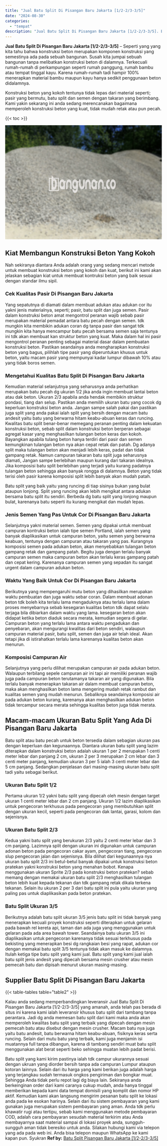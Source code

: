 ```yaml
---
title: "Jual Batu Split Di Pisangan Baru Jakarta [1/2-2/3-3/5]"
date: "2024-08-30"
categories: 
  - "tempat"
description: "Jual Batu Split Di Pisangan Baru Jakarta [1/2-2/3-3/5]. Batu split yang kami kirim pastinya ialah tdk campur ukurannya sesuai dengan ukruan yang diorder bers..."
---
```


**Jual Batu Split Di Pisangan Baru Jakarta \[1/2-2/3-3/5\]** – Seperti yang yang kita tahu bahwa konstruksi beton merupakan komponen konstruksi yang semestinya ada pada sebuah bangunan. Susah kita jumpai sebuah bangunan tanpa melibatkan konstruksi beton di dalamnya. Terkecuali rumah-rumah di perkampungan seperti rumah panggung, rumah bambu atau tempat tinggal kayu. Karena rumah-rumah tadi hampir 100% menerapkan material bambu maupun kayu hanya sedikit penggunaan beton didalamnya.

Konstruksi beton yang kokoh tentunya tidak lepas dari material seperti; pasir yang bermutu, batu split dan semen dengan takaran yang berimbang. Kami yakin sekarang ini anda sedang merencanakan bagaimana memperoleh konstruksi beton yang kuat, tidak mudah retak atau pun pecah.

{{< toc >}}

![Jual Batu Split Di Pisangan Baru Jakarta [1/2-2/3-3/5]](/images/jual-batu-split-03.png)

## Kiat Membangun Konstruksi Beton Yang Kokoh

Nah sekiranya diantara Anda adalah orang yang sedang mencari metode untuk membuat konstruksi beton yang kokoh dan kuat, berikut ini kami akan jelaskan sebagian kiat untuk membuat kontruksi beton yang baik sesuai dengan standar ilmu sipil.

### Cek Kualitas Pasir Di Pisangan Baru Jakarta

Yang sepatutnya di diamati dalam membuat adukan atau adukan cor itu yakni jenis materialnya, seperti; pasir, batu split dan juga semen. Pasir dalam konstruksi beton amat mengontrol peranan wajib sebab pasir merupakan material pemadat antara batu pecah dengan semen. tdk mungkin kita membikin adukan coran dg tanpa pasir dan sangat tdk mungkin kita hanya mencampur batu pecah bersama semen saja tentunya ini tdk akan membuat kan struktur beton yang kuat. Maka dalam hal ini pasir mengontrol peranan penting sebagai material dasar dalam pembuatan konstruksi beton. Pastikan seandainya anda mengharapkan konstruksi beton yang bagus, pilihlah tipe pasir yang diperuntukan khusus untuk beton, yaitu macam pasir yang mempunyai kadar lumpur dibawah 10% atau yang tidak boros semen.

### Mengetahui Kualitas Batu Split Di Pisangan Baru Jakarta

Kemudian material selanjutnya yang seharusnya anda perhatikan merupakan batu pecah dg ukuran 1/2 jika anda ingin membuat lantai beton atau dak beton. Ukuran 2/3 apabila anda hendak membikin struktur pondasi, tiang dan selup. Pastikan anda memilih ukuran batu yang cocok dg keperluan konstruksi beton anda. Jangan sampe salah pakai dan pastikan juga split yang anda pakai ialah split yang bersih dengan macam batu andesit yaitu batu yang berwarna hitam keabu-abuan keras dan runcing. Kwalitas batu split benar-benar memegang peranan penting dalam kekuatan konstruksi beton, sebab split dalam konstruksi beton berperan sebagai agregat kasar yang menghasilkan tulangan beton keras dan kokoh. Bayangkan apabila tulang beton hanya terdiri dari pasir dan semen kemungkinan tulangan beton nya akan cepat retak dan patah. Dg adanya split maka tulangan beton akan menjadi lebih keras, padat dan tidak gampang retak. Namun campuran takaran batu split juga seharusnya diamati, Jangan sampe berlebihan maupun kurang dari takaran idealnya. Jika komposisi batu split berlebihan yang terjadi yaitu kurang padatnya tulangan beton sehingga akan banyak rongga di dalamnya. Beton yang tidak terisi oleh pasir karena komposisi split lebih banyak akan mudah patah.

Batu split yang baik yaitu yang runcing di tiap sisinya bukan yang bulat ataupun lonjong. Split yang runcing akan lebih mengikat antara adukan bersama batu split itu sendiri. Berbeda dg batu split yang lonjong maupun bulat, karenanya batu seperti itu kurang mengikat dan mudah lepas.

### Jenis Semen Yang Pas Untuk Cor Di Pisangan Baru Jakarta

Selanjutnya yakni material semen. Semen yang dipakai untuk membuat campuran kontruksi beton ialah tipe semen Portland, ialah semen yang banyak diaplikasikan untuk campuran beton, yaitu semen yang berwarna keabuan, tentunya dengan campuran atau takaran yang pas. Kurangnya komposisi semen pada adukan beton, akan menyebabkan tulangan beton gampang retak dan gampang patah. Begitu juga dengan terlalu banyak campuran semen maka campuran beton akan terlalu keras gampang patah dan cepat kering. Karenanya campuran semen yang sepadan itu sangat urgent dalam campuran adukan beton.

### Waktu Yang Baik Untuk Cor Di Pisangan Baru Jakarta

Berikutnya yang mempengaruhi mutu beton yang dihasilkan merupakan waktu pembuatan dan juga waktu sebar coran. Dalam membuat adonan beton tdk boleh kita terlalu lama mengaduknya atau terlalu lama dalam proses menyebarnya sebab kesegaran kualitas beton tdk dapat selalu terjaga bila dibiarkan dalam waktu yang lama. kesegaran beton akan didapat ketika beton diaduk secara merata, kemudian segera di gelar. Campuran beton yang terlalu lama antara waktu pengadukan dan penyebaran, akan mengurangi kwalitas dari beton sendiri, walaupun campuran material pasir, batu split, semen dan juga air telah ideal. Akan tetapi jika di istirahatkan terlalu lama karenanya kualitas beton akan menurun.

### Komposisi Campuran Air

Selanjutnya yang perlu dilihat merupakan campuran air pada adukan beton. Walaupun terbilang sepele campuran air ini tapi air memiliki peranan wajib juga pada campuran beton terutamanya takaran air yang digunakan. Bila terlalu banyak menerapkan takaran air dalam membuat campuran beton, maka akan menghasilkan beton lama mengering mudah retak rambut dan kualitas semen yang mudah menurun. Sebaliknya seandainya komposisi air pada adukan beton kurang, karenanya akan menghasilkan adukan beton tidak tercampur secara merata sehingga kualitas beton juga tidak merata.

## Macam-macam Ukuran Batu Split Yang Ada Di Pisangan Baru Jakarta

Batu split atau batu pecah untuk beton tersedia dalam sebagian ukuran pas dengan keperluan dan kegunaannya. Diantara ukuran batu split yang lazim diterapkan dalam konstruksi beton adalah ukuran 1 per 2 merupakan 1 centi meter lebar dan panjang 2 cm, ukuran 2 per 3 merupakan 2 cm lebar dan 3 centi meter panjang, kemudian ukuran 3 per 5 ialah 3 centi meter lebar dan 5 cm panjang. Sedangkan penjelasan dari masing-masing ukuran batu split tadi yaitu sebagai berikut.

### Ukuran Batu Split 1/2

Pertama ukuran 1/2 yakni batu split yang dipecah oleh mesin dengan target ukuran 1 centi meter lebar dan 2 cm panjang. Ukuran 1/2 lazim diaplikasikan untuk pengecoran terkhusus pada pengecoran yang membutuhkan split dengan ukuran kecil, seperti pada pengecoran dak lantai, garasi, kolom dan sejenisnya.

### Ukuran Batu Split 2/3

Kedua yakni batu split yang berukuran 2/3 yaitu 2 centi meter lebar dan 3 cm panjang. Lazimnya split dengan ukuran ini digunakan untuk campuran adonan beton pada pengecoran cakar ayam, pengecoran tiang, pengecoran slup pengecoran jalan dan sejenisnya. Bila dilihat dari kegunaannya nya ukuran batu split 2/3 ini betul-betul banyak dipakai untuk konstruksi beton pratekan yakni konstruksi beton yang menahan bobot. Kenapa menggunakan ukuran Sprite 2/3 pada konstruksi beton pratekan? sebab memang dengan memakai ukuran batu split 2/3 menghasilkan tulangan beton lebih kuat kepada tekanan dan tdk gampang retak dikala terkena tekanan. Selain itu ukuran 2 per 3 dari batu split ini pula yaitu ukuran yang paling pas untuk diaplikasikan pada beton pratekan.

### Batu Split Ukuran 3/5

Berikutnya adalah batu split ukuran 3/5 jenis batu split ini tidak banyak yang menerapkan kecuali proyek konstruksi seperti diterapkan untuk gelaran pada bawah rel kereta api, taman dan ada juga yang menggunakan untuk gelaran pada ada area bawah tower. Seandainya batu ukuran 3/5 ini diaplikasikan untuk pengecoran karenanya tidak sesuai terkhusus pada bekisting yang menerapkan besi dg rangkaian besi yang rapat, adukan cor dengan memakai batu split 3/5 tentunya tidak akan masuk ke dalamnya. Itulah ketiga tipe batu split yang kami jual. Batu split yang kami jual ialah batu split jenis andesit yang dipecah bersama mesin crusher atau mesin pemecah batu dan dipisah menurut ukuran masing-masing.

## Supplier Batu Split Di Pisangan Baru Jakarta

{{< table-tables table="table2" >}}

Kalau anda sedang memperbandingkan leveransir Jual Batu Split Di Pisangan Baru Jakarta \[1/2-2/3-3/5\] yang amanah, anda telah pas berada di situs ini karena kami ialah leveransir khusus batu split dari tambang tanpa perantara. Jadi dg anda memesan batu split dari kami maka anda akan memperoleh kwalitas batu split yang terbaik yang dipecah dengan mesin pemecah batu atau disebut dengan mesin crusher. Macam batu nya juga yaitu batu andesit, batu berwarna hitam keabu-abuan, fisiknya keras serta runcing. Selain dari mutu batu yang terbaik, kami juga menjamin isi muatannya full tanpa dibangun, karena di tambang sendiri muat batu split menggunakan alat berat seperti beko sehingga muatan lebih padat berisi.

Batu split yang kami kirim pastinya ialah tdk campur ukurannya sesuai dengan ukruan yang diorder bersih tanpa ada campuran Lumpur ataupun kotoran lainnya. Selain dari itu harga yang kami berikan juga adalah harga yang terjangkau sudah termasuk ongkos pengiriman dan bongkar muat. Sehingga Anda tidak perlu repot lagi dg biaya lain. Sekiranya anda berkeinginan order dari kami caranya cukup mudah, anda hanya tinggal memberikan kepada kami data tempat domisili yang komplit dan nomor HP aktif. Kemudian kami akan langsung mengirim pesanan batu split ke lokasi anda pada ke esokan harinya. Selain dari itu sistem pembayaran yang kami gunakan juga merupakan sistem pembayaran yang aman. Anda tdk perlu khawatir rugi atau tertipu, sebab kami menggunakan metode pembayaran COD, adalah cara pembayaran sesudah material terkirim atau Anda membayarnya saat material sampai di lokasi proyek anda, sungguh-sungguh aman tidak beresiko untuk anda. Silakan hubungi kami via telepon yang ada pada web ini. Anda bisa telepon maupun WhatsApp ke kami kapan pun. Syukran
**Ref by:** [Batu Split Pisangan Baru Jakarta [1/2-2/3-3/5]](https://id.wikipedia.org/wiki/Batu)
